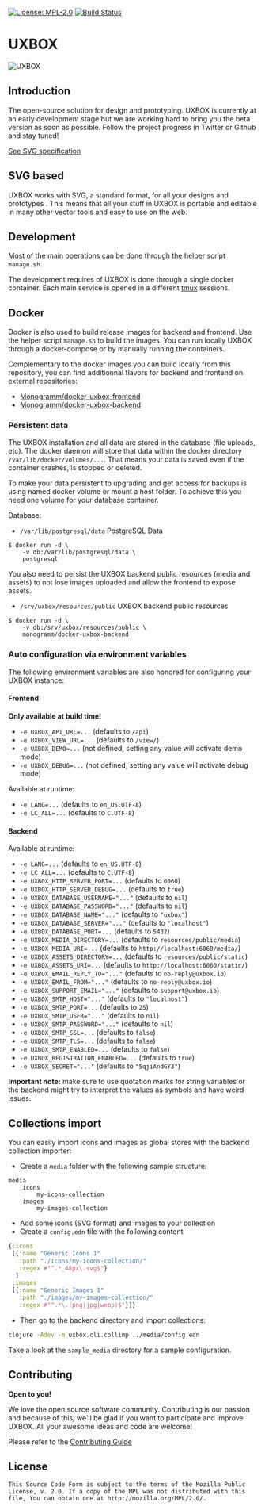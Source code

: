 
[uri_license]: https://www.mozilla.org/en-US/MPL/2.0
[uri_license_image]: https://img.shields.io/badge/MPL-2.0-blue.svg

[![License: MPL-2.0][uri_license_image]][uri_license]
[![Build Status](https://travis-ci.org/uxbox/uxbox.svg)](https://travis-ci.org/uxbox/uxbox)

# UXBOX #

![UXBOX](https://piweek.com/images/projects/uxbox.jpg)

## Introduction ##

The open-source solution for design and prototyping. UXBOX is currently at an early development stage but we are working hard to bring you the beta version as soon as possible. Follow the project progress in Twitter or Github and stay tuned!

[See SVG specification](https://www.w3.org/Graphics/SVG/)

## SVG based ##

UXBOX works with SVG, a standard format, for all your designs and prototypes . This means that all your stuff in UXBOX is portable and editable in many other vector tools and easy to use on the web.

## Development ##

Most of the main operations can be done through the helper script `manage.sh`.

The development requires of UXBOX is done through a single docker container. Each main service is opened in a different [tmux](https://github.com/tmux/tmux) sessions.

## Docker

Docker is also used to build release images for backend and frontend. Use the helper script `manage.sh` to build the images.
You can run locally UXBOX through a docker-compose or by manually running the containers.

Complementary to the docker images you can build locally from this repository, you can find additionnal flavors for backend and frontend on external repositories:
* [Monogramm/docker-uxbox-frontend](https://github.com/Monogramm/docker-uxbox-frontend)
* [Monogramm/docker-uxbox-backend](https://github.com/Monogramm/docker-uxbox-backend)


### Persistent data
The UXBOX installation and all data are stored in the database (file uploads, etc). The docker daemon will store that data within the docker directory `/var/lib/docker/volumes/...`. That means your data is saved even if the container crashes, is stopped or deleted.

To make your data persistent to upgrading and get access for backups is using named docker volume or mount a host folder. To achieve this you need one volume for your database container.

Database:
- `/var/lib/postgresql/data` PostgreSQL Data
```console
$ docker run -d \
    -v db:/var/lib/postgresql/data \
    postgresql
```

You also need to persist the UXBOX backend public resources (media and assets) to not lose images uploaded and allow the frontend to expose assets.
- `/srv/uxbox/resources/public` UXBOX backend public resources
```console
$ docker run -d \
    -v db:/srv/uxbox/resources/public \
    monogramm/docker-uxbox-backend
```

### Auto configuration via environment variables

The following environment variables are also honored for configuring your UXBOX instance:

#### Frontend

**Only available at build time!**
-	`-e UXBOX_API_URL=...` (defaults to `/api`)
-	`-e UXBOX_VIEW_URL=...` (defaults to `/view/`)
-	`-e UXBOX_DEMO=...` (not defined, setting any value will activate demo mode)
-	`-e UXBOX_DEBUG=...` (not defined, setting any value will activate debug mode)

Available at runtime:
-	`-e LANG=...` (defaults to `en_US.UTF-8`)
-	`-e LC_ALL=...` (defaults to `C.UTF-8`)

#### Backend

Available at runtime:
-	`-e LANG=...` (defaults to `en_US.UTF-8`)
-	`-e LC_ALL=...` (defaults to `C.UTF-8`)
-	`-e UXBOX_HTTP_SERVER_PORT=...` (defaults to `6060`)
-	`-e UXBOX_HTTP_SERVER_DEBUG=...` (defaults to `true`)
-	`-e UXBOX_DATABASE_USERNAME="..."` (defaults to `nil`)
-	`-e UXBOX_DATABASE_PASSWORD="..."` (defaults to `nil`)
-	`-e UXBOX_DATABASE_NAME="..."` (defaults to `"uxbox"`)
-	`-e UXBOX_DATABASE_SERVER="..."` (defaults to `"localhost"`)
-	`-e UXBOX_DATABASE_PORT=...` (defaults to `5432`)
-	`-e UXBOX_MEDIA_DIRECTORY=...` (defaults to `resources/public/media`)
-	`-e UXBOX_MEDIA_URI=...` (defaults to `http://localhost:6060/media/`)
-	`-e UXBOX_ASSETS_DIRECTORY=...` (defaults to `resources/public/static`)
-	`-e UXBOX_ASSETS_URI=...` (defaults to `http://localhost:6060/static/`)
-	`-e UXBOX_EMAIL_REPLY_TO="..."` (defaults to `no-reply@uxbox.io`)
-	`-e UXBOX_EMAIL_FROM="..."` (defaults to `no-reply@uxbox.io`)
-	`-e UXBOX_SUPPORT_EMAIL="..."` (defaults to `support@uxbox.io`)
-	`-e UXBOX_SMTP_HOST="..."` (defaults to `"localhost"`)
-	`-e UXBOX_SMTP_PORT=...` (defaults to `25`)
-	`-e UXBOX_SMTP_USER="..."` (defaults to `nil`)
-	`-e UXBOX_SMTP_PASSWORD="..."` (defaults to `nil`)
-	`-e UXBOX_SMTP_SSL=...` (defaults to `false`)
-	`-e UXBOX_SMTP_TLS=...` (defaults to `false`)
-	`-e UXBOX_SMTP_ENABLED=...` (defaults to `false`)
-	`-e UXBOX_REGISTRATION_ENABLED=...` (defaults to `true`)
-	`-e UXBOX_SECRET="..."` (defaults to `"5qjiAndGY3"`)

**Important note:** make sure to use quotation marks for string variables or the backend might try to interpret the values as symbols and have weird issues.

## Collections import

You can easily import icons and images as global stores with the backend collection importer:

* Create a `media` folder with the following sample structure:
```
media
    icons
        my-icons-collection
    images
        my-images-collection
```
* Add some icons (SVG format) and images to your collection
* Create a `config.edn` file with the following content
```clojure
{:icons
 [{:name "Generic Icons 1"
   :path "./icons/my-icons-collection/"
   :regex #"^.*_48px\.svg$"}
  ]
 :images
 [{:name "Generic Images 1"
   :path "./images/my-images-collection/"
   :regex #"^.*\.(png|jpg|webp)$"}]}
```
* Then go to the backend directory and import collections:
```sh
clojure -Adev -m uxbox.cli.collimp ../media/config.edn
```

Take a look at the `sample_media` directory for a sample configuration.

## Contributing ##

**Open to you!**

We love the open source software community. Contributing is our passion and because of this, we'll be glad if you want to participate and improve UXBOX. All your awesome ideas and code are welcome!

Please refer to the [Contributing Guide](./CONTRIBUTING.md)

## License ##

```
This Source Code Form is subject to the terms of the Mozilla Public
License, v. 2.0. If a copy of the MPL was not distributed with this
file, You can obtain one at http://mozilla.org/MPL/2.0/.
```
